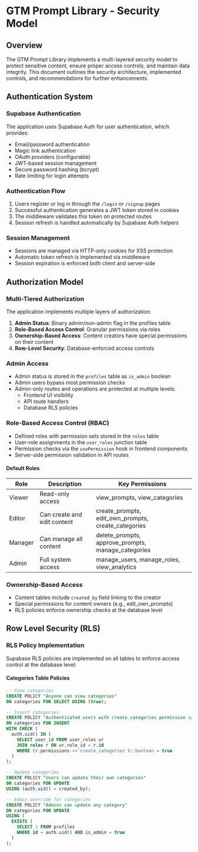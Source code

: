 # GTM Prompt Library - Security Model

## Overview

The GTM Prompt Library implements a multi-layered security model to protect sensitive content, ensure proper access controls, and maintain data integrity. This document outlines the security architecture, implemented controls, and recommendations for further enhancements.

## Authentication System

### Supabase Authentication

The application uses Supabase Auth for user authentication, which provides:

- Email/password authentication
- Magic link authentication
- OAuth providers (configurable)
- JWT-based session management
- Secure password hashing (bcrypt)
- Rate limiting for login attempts

### Authentication Flow

1. Users register or log in through the `/login` or `/signup` pages
2. Successful authentication generates a JWT token stored in cookies
3. The middleware validates this token on protected routes
4. Session refresh is handled automatically by Supabase Auth helpers

### Session Management

- Sessions are managed via HTTP-only cookies for XSS protection
- Automatic token refresh is implemented via middleware
- Session expiration is enforced both client and server-side

## Authorization Model

### Multi-Tiered Authorization

The application implements multiple layers of authorization:

1. **Admin Status**: Binary admin/non-admin flag in the profiles table
2. **Role-Based Access Control**: Granular permissions via roles
3. **Ownership-Based Access**: Content creators have special permissions on their content
4. **Row-Level Security**: Database-enforced access controls

### Admin Access

- Admin status is stored in the `profiles` table as `is_admin` boolean
- Admin users bypass most permission checks
- Admin-only routes and operations are protected at multiple levels:
  - Frontend UI visibility
  - API route handlers
  - Database RLS policies

### Role-Based Access Control (RBAC)

- Defined roles with permission sets stored in the `roles` table
- User-role assignments in the `user_roles` junction table
- Permission checks via the `usePermission` hook in frontend components
- Server-side permission validation in API routes

#### Default Roles

| Role | Description | Key Permissions |
|------|-------------|----------------|
| Viewer | Read-only access | view_prompts, view_categories |
| Editor | Can create and edit content | create_prompts, edit_own_prompts, create_categories |
| Manager | Can manage all content | delete_prompts, approve_prompts, manage_categories |
| Admin | Full system access | manage_users, manage_roles, view_analytics |

### Ownership-Based Access

- Content tables include `created_by` field linking to the creator
- Special permissions for content owners (e.g., edit_own_prompts)
- RLS policies enforce ownership checks at the database level

## Row Level Security (RLS)

### RLS Policy Implementation

Supabase RLS policies are implemented on all tables to enforce access control at the database level:

#### Categories Table Policies

```sql
-- View categories
CREATE POLICY "Anyone can view categories" 
ON categories FOR SELECT USING (true);

-- Insert categories
CREATE POLICY "Authenticated users with create_categories permission can insert categories" 
ON categories FOR INSERT 
WITH CHECK (
  auth.uid() IN (
    SELECT user_id FROM user_roles ur
    JOIN roles r ON ur.role_id = r.id
    WHERE (r.permissions->>'create_categories')::boolean = true
  )
);

-- Update categories
CREATE POLICY "Users can update their own categories" 
ON categories FOR UPDATE 
USING (auth.uid() = created_by);

-- Admin override for categories
CREATE POLICY "Admins can update any category" 
ON categories FOR UPDATE 
USING (
  EXISTS (
    SELECT 1 FROM profiles
    WHERE id = auth.uid() AND is_admin = true
  )
);

